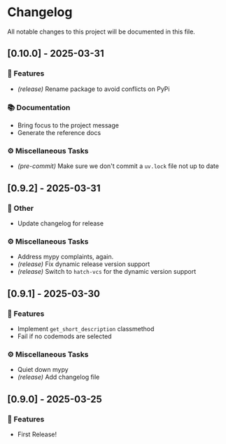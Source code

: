 # Changelog

All notable changes to this project will be documented in this file.

## [0.10.0] - 2025-03-31

### 🚀 Features

- *(release)* Rename package to avoid conflicts on PyPi

### 📚 Documentation

- Bring focus to the project message
- Generate the reference docs

### ⚙️ Miscellaneous Tasks

- *(pre-commit)* Make sure we don't commit a `uv.lock` file not up to date

## [0.9.2] - 2025-03-31

### 💼 Other

- Update changelog for release

### ⚙️ Miscellaneous Tasks

- Address mypy complaints, again.
- *(release)* Fix dynamic release version support
- *(release)* Switch to `hatch-vcs` for the dynamic version support

## [0.9.1] - 2025-03-30

### 🚀 Features

- Implement `get_short_description` classmethod
- Fail if no codemods are selected

### ⚙️ Miscellaneous Tasks

- Quiet down mypy
- *(release)* Add changelog file

## [0.9.0] - 2025-03-25

### 🚀 Features

- First Release!

<!-- generated by git-cliff -->
